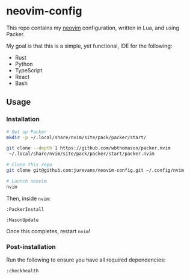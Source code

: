 # neovim-config

This repo contains my [neovim](https://neovim.io/) configuration, written in Lua, and using Packer.

My goal is that this is a simple, yet functional, IDE for the following:

- Rust
- Python
- TypeScript
- React
- Bash

## Usage

### Installation

```bash
# Set up Packer
mkdir -p ~/.local/share/nvim/site/pack/packer/start/

git clone --depth 1 https://github.com/wbthomason/packer.nvim
 ~/.local/share/nvim/site/pack/packer/start/packer.nvim

# Clone this repo
git clone git@github.com:jurevans/neovim-config.git ~/.config/nvim

# Launch neovim
nvim
```

Then, inside `nvim`:

```
:PackerInstall

:MasonUpdate
```

Once this completes, restart `nvim`!

### Post-installation

Run the following to ensure you have all required dependencies:

```
:checkhealth
```
